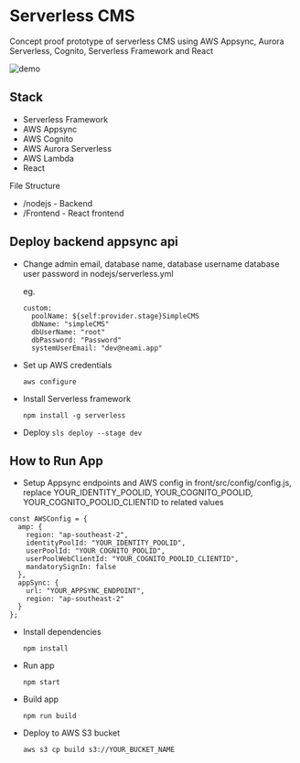 # Serverless CMS

Concept proof prototype of serverless CMS using AWS Appsync, Aurora Serverless, Cognito, Serverless Framework and React

<img src="/priview.gif" alt="demo"/>

## Stack

- Serverless Framework
- AWS Appsync
- AWS Cognito
- AWS Aurora Serverless
- AWS Lambda
- React

File Structure

- /nodejs - Backend
- /Frontend - React frontend

## Deploy backend appsync api

- Change admin email, database name, database username database user password in nodejs/serverless.yml

  eg.

  ``` 
  custom:
    poolName: ${self:provider.stage}SimpleCMS
    dbName: "simpleCMS"
    dbUserName: "root"
    dbPassword: "Password"
    systemUserEmail: "dev@neami.app"

  ```
- Set up AWS credentials

  ```aws configure```

- Install Serverless framework

  ```npm install -g serverless```

- Deploy
  ```sls deploy --stage dev```

## How to Run App

- Setup Appsync endpoints and AWS config in front/src/config/config.js, replace YOUR_IDENTITY_POOLID, YOUR_COGNITO_POOLID, YOUR_COGNITO_POOLID_CLIENTID to related values

```
const AWSConfig = {
  amp: {
    region: "ap-southeast-2",
    identityPoolId: "YOUR_IDENTITY_POOLID",
    userPoolId: "YOUR_COGNITO_POOLID",
    userPoolWebClientId: "YOUR_COGNITO_POOLID_CLIENTID",
    mandatorySignIn: false
  },
  appSync: {
    url: "YOUR_APPSYNC_ENDPOINT",
    region: "ap-southeast-2"
  }
};
```

- Install dependencies

  ```npm install```

- Run app

  ```npm start```

- Build app

  ```npm run build```

- Deploy to AWS S3 bucket

  ```aws s3 cp build s3://YOUR_BUCKET_NAME```
